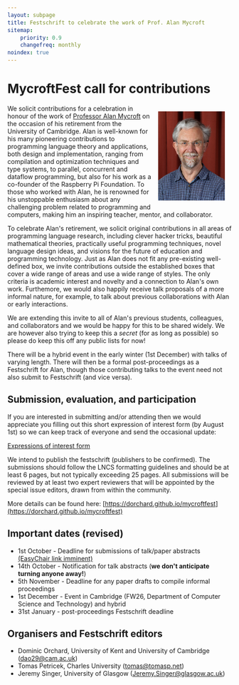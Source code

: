 ```yaml
---
layout: subpage
title: Festschrift to celebrate the work of Prof. Alan Mycroft
sitemap:
    priority: 0.9
    changefreq: monthly
noindex: true
---
```


# MycroftFest call for contributions

<img src="images/am2022.jpg" style="float:right; max-height: 200px; margin: 15px;" />

We solicit contributions for a celebration in honour of the work of [Professor Alan Mycroft](https://www.cl.cam.ac.uk/~am21/) on the occasion of his retirement from the University of Cambridge.  Alan is well-known for his many pioneering contributions to programming language theory and applications, both design and implementation, ranging from compilation and optimization techniques and type systems, to parallel, concurrent and dataflow programming, but also for his work as a co-founder of the Raspberry Pi Foundation. To those who worked with Alan, he is renowned for his unstoppable enthusiasm about any challenging problem related to programming and computers, making him an inspiring teacher, mentor, and collaborator.

To celebrate Alan's retirement, we solicit original contributions in all areas of programming language research, including clever hacker tricks, beautiful mathematical theories, practically useful programming techniques, novel language design ideas, and visions for the future of education and programming technology. Just as Alan does not fit any pre-existing well-defined box, we invite contributions outside the established boxes that cover a wide range of areas and use a wide range of styles. The only criteria is academic interest and novelty and a connection to Alan's own work. Furthemore, we would also happily receive talk proposals of a more informal nature, for example, to talk about previous collaborations with Alan or early interactions.

We are extending this invite to all of Alan's previous students, colleagues, and collaborators and we would be happy for this to be shared widely. We are however also trying to keep this a *secret* (for as long as possible) so please do keep this off any public lists for now!

There will be a hybrid event in the early winter (1st December) with talks of varying length. There will then be a formal post-proceedings as a Festschrift for Alan, though those contributing talks to the event need not also submit to Festschrift (and vice versa).

## Submission, evaluation, and participation

If you are interested in submitting and/or attending then we would
appreciate you filling out this short expression of interest form (by
August 1st) so we can keep track of everyone and send the occasional
update:

[Expressions of interest form](https://forms.gle/A2hZ6wn8NV1QQhmd7)

We intend to publish the festschrift (publishers to be confirmed). The submissions should follow the LNCS formatting guidelines and should be at least 6 pages, but not typically exceeding 25 pages. All submissions will be reviewed by at least two expert reviewers that will be appointed by the special issue editors, drawn from within the community.

More details can be found here: [https://dorchard.github.io/mycroftfest](https://dorchard.github.io/mycroftfest)

## Important dates (revised)

* 1st October - Deadline for submissions of talk/paper abstracts [(EasyChair link imminent)]()
* 14th October - Notification for talk abstracts (__we don't anticipate turning anyone away!__)
* 5th November - Deadline for any paper drafts to compile informal proceedings
* 1st December - Event in Cambridge (FW26, Department of Computer Science and Technology) and hybrid
* 31st January - post-proceedings Festschrift deadline

## Organisers and Festschrift editors

- Dominic Orchard, University of Kent and University of Cambridge (dao29@cam.ac.uk)
- Tomas Petricek, Charles University (tomas@tomasp.net)
- Jeremy Singer, University of Glasgow (Jeremy.Singer@glasgow.ac.uk)